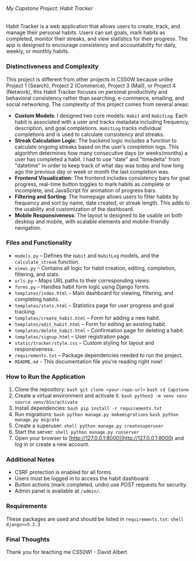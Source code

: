 ###### My Capstone Project: Habit Tracker
Habit Tracker is a web application that allows users to create, track, and manage their personal habits. Users can set goals, mark habits as completed, monitor their streaks, and view statistics for their progress. The app is designed to encourage consistency and accountability for daily, weekly, or monthly habits.

### Distinctiveness and Complexity
This project is different from other projects in CS50W because unlike Project 1 (Search), Project 2 (Commerce), Project 3 (Mail), or Project 4 (Network), this Habit Tracker focuses on personal productivity and behavioral consistency rather than searching, e-commerce, emailing, and social networking.
The complexity of this project comes from several areas:
- **Custom Models**: I designed two core models: `Habit` and `HabitLog`. Each habit is associated with a user and tracks metadata including frequency, description, and goal completions. `HabitLog` tracks individual completions and is used to calculate consistency and streaks.
- **Streak Calculation Logic**: The backend logic includes a function to calculate ongoing streaks based on the user’s completion logs. This algorithm determines how many consecutive days (or weeks/months) a user has completed a habit. I had to use "date" and "timedelta" from "datetime" in order to keep track of what day was today and how long ago the previous day or week or month the last completion was.
- **Frontend Visualization**: The frontend includes consistency bars for goal progress, real-time button toggles to mark habits as complete or incomplete, and JavaScript for animation of progress bars.
- **Filtering and Sorting**: The homepage allows users to filter habits by frequency and sort by name, date created, or streak length. This adds to the usability and customization of the dashboard.
- **Mobile Responsiveness**: The layout is designed to be usable on both desktop and mobile, with scalable elements and mobile-friendly navigation.

### Files and Functionality
- `models.py` – Defines the `Habit` and `HabitLog` models, and the `calculate_streak` function.
- `views.py` – Contains all logic for habit creation, editing, completion, filtering, and stats.
- `urls.py` – Maps URL paths to their corresponding views.
- `forms.py` – Handles habit form logic using Django forms.
- `templates/index.html` – Main dashboard for viewing, filtering, and completing habits.
- `templates/stats.html` – Statistics page for user progress and goal tracking.
- `templates/create_habit.html` – Form for adding a new habit.
- `templates/edit_habit.html` – Form for editing an existing habit.
- `templates/delete_habit.html` – Confirmation page for deleting a habit.
- `templates/signup.html` – User registration page.
- `static/tracker/style.css` – Custom styling for layout and responsiveness.
- `requirements.txt` – Package dependencies needed to run the project.
- `README.md` - This documentation file you're reading right now!

### How to Run the Application
1. Clone the repository:
```bash git clone <your-repo-url>```
```bash cd Capstone```
2. Create a virtual environment and activate it.
```bash python3 -m venv venv```
```source venv/bin/activate```
3. Install dependencies:
```bash pip install -r requirements.txt```
4. Run migrations:
```bash python manage.py makemigrations```
```bash python manage.py migrate```
5. Create a superuser:
```shell python manage.py createsuperuser```
6. Start the server:
```shell python manage.py runserver```
7. Open your browser to [http://127.0.0.1:8000](http://127.0.0.1:8000) and log in or create a new account.

### Additional Notes
- CSRF protection is enabled for all forms.
- Users must be logged in to access the habit dashboard.
- Button actions (mark completed, undo) use POST requests for security.
- Admin panel is available at `/admin/`.

### Requirements
These packages are used and should be listed in `requirements.txt`:
```shell django>=5.2.3```

### Final Thoughts
Thank you for teaching me CS50W! - David Albert


